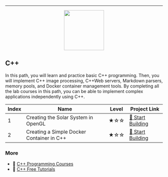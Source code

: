 
---

<div align="center">
<img width="128px" src="https://file.labex.io/path/kjx58efaCNu0.png">
</div>

## C++

In this path, you will learn and practice basic C++ programming. Then, you will implement C++ image processing, C++Web servers, Markdown parsers, memory pools, and Docker container management tools. By completing all the lab courses in this path, you can be able to implement complex applications independently using C++.

|   Index | Name                                      | Level   | Project Link                                                                                   |
|---------|-------------------------------------------|---------|------------------------------------------------------------------------------------------------|
|       1 | Creating the Solar System in OpenGL       | ★☆☆     | [🚀 Start Building](https://labex.io/courses/project-creating-the-solar-system-in-opengl)       |
|       2 | Creating a Simple Docker Container in C++ | ★☆☆     | [🚀 Start Building](https://labex.io/courses/project-creating-a-simple-docker-container-in-cpp) |

### More

- 🔗 [C++ Programming Courses](https://github.com/labex-labs/awesome-programming-courses?tab=readme-ov-file#cpp)
- 🔗 [C++ Free Tutorials](https://github.com/labex-labs/cpp-free-tutorials)

